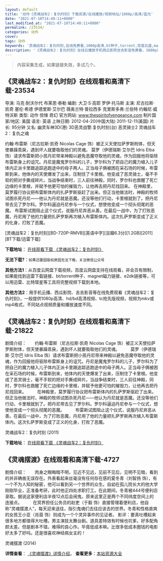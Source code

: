 ```yaml
---
layout: default
title: '动作《灵魂战车2：复仇时刻》下载资源/在线播放/视频地址/1080p/高清/蓝光'
date: "2021-07-10T14:40:11+0800"
last_modified_at: "2021-07-10T14:40:11+0800"
permalink: /23534/
categories: 动作
cover:
tags: 动作
keywords: '灵魂战车2：复仇时刻,在线免费看,1080p高清,bt种子,torrent,百度云盘,magnet,磁力链,迅雷下载资源'
description: '《灵魂战车2：复仇时刻》在线云播放手机西瓜影院吉吉影音免费看，1080p高清bd/hd未删减完整版和tc抢先枪版，mkv/mp4格式，附带bt/torrent种子、magnet/磁力链、百度云盘、网盘资源迅雷下载链接'
---
```


>内容采集生成，如果链接失效，多试几个。


## 《灵魂战车2：复仇时刻》在线观看和高清下载-23534

导演: 马克·耐沃尔代 布莱恩·泰勒 编剧: 大卫·S·高耶 罗伊·托马斯 主演: 尼古拉斯·凯奇 塞伦·希德 伊德里斯·艾尔巴 薇奥兰特·普拉西多 克里斯多弗·兰伯特 约翰尼·威特沃斯 类型: 动作 惊悚 奇幻 官方网站: www.thespiritofvengeance.com 制片国家/地区: 美国 语言: 英语 上映日期: 2012-04-20(中国大陆) 2011-12-11(美国) 片长: 95分钟 又名: 幽灵车神3D(港) 3D恶灵战警:复仇时刻(台) 恶灵骑士2 灵魂战车2：复仇之魂

约翰·布雷斯（尼古拉斯·凯奇 Nicolas Cage 饰）被正义天使拉萨罗斯附体，但天使暴躁乖戾，遇到坏人就要吸取他们的灵魂。 莫罗（伊德瑞斯·艾尔巴 Idris Elba 饰）请求布雷斯把小孩丹尼带来神殿以避免恶魔夺取他的灵魂，作为回报他将驱除布雷斯身上的诅咒。丹尼是魔鬼罗尔科的儿子，罗尔科为了把自己的魔力植入儿子体内正派卡里跟追踪逃跑途中的母子两人。正当母子俩被困在采石场的时候，布雷斯到来，他体内的天使爆发了出来，压制住了卡里根。他变成了恶灵骑士，毫不手软的把对手撕成碎片。当战争结束时，三人前往神殿，同时，罗尔科也救醒了死亡边缘的卡里根，并赋予他更可怕的摧毁力，让他再去把丹尼找回来。 在神殿里，莫罗履行协议把布雷斯体内的扎萨罗斯驱赶了出来。但正当他做法时，神殿的牧师试图杀死丹尼——他认为丹尼就是恶魔。还没等他们行动，卡里根就到了。把丹尼带去见了罗尔科。罗尔科逼迫丹尼参与一个仪式，想使他变成一个彻头彻尾的恶魔。 布雷斯试图阻止这个仪式，说服丹尼弃恶从善。在最后一战中，为了打败恶魔，丹尼用了他的力量把扎萨罗斯再次植入布雷斯体内。这次扎萨罗斯变成了正义的化身，打败了恶魔。


[灵魂战车2：复仇时刻][BD-720P-RMVB][英语中字][豆瓣6.3分][1.2GB][2011][BT下载/迅雷下载]

**下载地址**： [在线观看下载 《灵魂战车2：复仇时刻》](https://www.btdx8.com/torrent/ghost_rider_spirit_of_vengeance-2011.html) 


**无法下载?**：`如果迅雷因版权原因无法下载，关注微信公众号 `

**其他方法1**：从百度云网盘下载视频，百度云网盘支持在线观看，非会员有限制，如果能找到迅雷下载链接、bt/torrent种子、magnet磁力链接、e2dk链接等，可以用迅雷、比特彗星等工具将完整视频下载到本地。

**其他方法2**：用手机云播、西瓜影院、吉吉影音等在线免费观看《灵魂战车2：复仇时刻》，一般提供1080p高清、hd/bd高清视频、tc抢先版视频，视频为mkv或mp4格式，不同站点视频质量和播放速度不同。


## 《灵魂战车2：复仇时刻》在线观看和高清下载-21822

剧情介绍：　　约翰·布雷斯（尼古拉斯·凯奇 Nicolas Cage 饰）被正义天使拉萨罗斯附体，但天使暴躁乖戾，遇到坏人就要吸取他们的灵魂。  　　莫罗（伊德瑞斯·艾尔巴 Idris Elba 饰）请求布雷斯把小孩丹尼带来神殿以避免恶魔夺取他的灵魂，作为回报他将驱除布雷斯身上的诅咒。丹尼是魔鬼罗尔科的儿子，罗尔科为了把自己的魔力植入儿子体内正派卡里跟追踪逃跑途中的母子两人。正当母子俩被困在采石场的时候，布雷斯到来，他体内的天使爆发了出来，压制住了卡里根。他变成了恶灵骑士，毫不手软的把对手撕成碎片。当战争结束时，三人前往神殿，同时，罗尔科也救醒了死亡边缘的卡里根，并赋予他更可怕的摧毁力，让他再去把丹尼找回来。  　　在神殿里，莫罗履行协议把布雷斯体内的扎萨罗斯驱赶了出来。但正当他做法时，神殿的牧师试图杀死丹尼——他认为丹尼就是恶魔。还没等他们行动，卡里根就到了。把丹尼带去见了罗尔科。罗尔科逼迫丹尼参与一个仪式，想使他变成一个彻头彻尾的恶魔。  　　布雷斯试图阻止这个仪式，说服丹尼弃恶从善。在最后一战中，为了打败恶魔，丹尼用了他的力量把扎萨罗斯再次植入布雷斯体内。这次扎萨罗斯变成了正义的化身，打败了恶魔。


灵魂战车2：复仇时刻 (2011)

**下载地址**： [在线观看下载 《灵魂战车2：复仇时刻》](https://www.btbtdy.me/btdy/dy910.html) 


## 《灵魂摆渡》在线观看和高清下载-4727

剧情介绍：　　肉身之眼晦暗不明，见近不见远，见前不见后，见明不见暗，看到的并非确凿无误存在。外表看起来丝毫没有任何存在感的夏冬青（刘智扬 饰），有一个不为人知的秘密，他可以看到另一个世界的众生。自幼在孤儿院长大的他大学刚刚毕业，正准备考研，此时他正四处求职打工。在此期间，冬青被444号便利店录取。据说这家便利店半夜12点后会闹鬼，原来这里正是两个不同纬度空间上的连接点。  　　在冥界担任公务员的赵吏（于毅 饰）直接管理着便利店，他自称“灵魂摆渡人”，每天迎来送往，指引鬼魂们去往应该去的世界。冬青和性格直爽的女孩王小亚（肖茵 饰）则成为一个个灵异事件的见证者。 影评：要真吐槽起来很多地方都值得大吐槽。男主演技太舞台剧。道具差特效有时候也坑爹。好多配角颜太差。但是剧本不错。难得的良心作。毕竟低成本嘛。比很多低成本圈钱的电影好太多了好吗。还是很喜欢神经病女主的！


灵魂摆渡 (2014)

**详情查看**： [《灵魂摆渡》详情介绍](/movie/4727/)， **查看更多**：[本站资源大全](/movie/t/all/)

